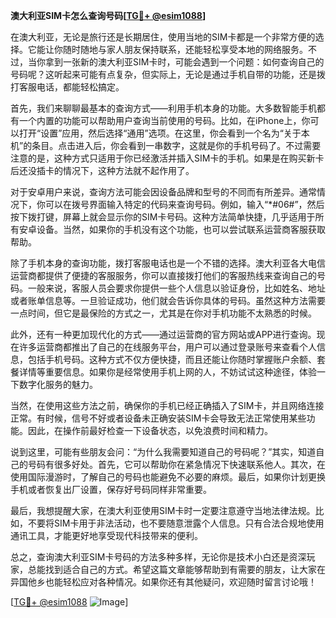 **澳大利亚SIM卡怎么查询号码[[TG💪+ @esim1088](https://t.me/s/esim1088)]**

在澳大利亚，无论是旅行还是长期居住，使用当地的SIM卡都是一个非常方便的选择。它能让你随时随地与家人朋友保持联系，还能轻松享受本地的网络服务。不过，当你拿到一张新的澳大利亚SIM卡时，可能会遇到一个问题：如何查询自己的号码呢？这听起来可能有点复杂，但实际上，无论是通过手机自带的功能，还是拨打客服电话，都能轻松搞定。

首先，我们来聊聊最基本的查询方式——利用手机本身的功能。大多数智能手机都有一个内置的功能可以帮助用户查询当前使用的号码。比如，在iPhone上，你可以打开“设置”应用，然后选择“通用”选项。在这里，你会看到一个名为“关于本机”的条目。点击进入后，你会看到一串数字，这就是你的手机号码了。不过需要注意的是，这种方式只适用于你已经激活并插入SIM卡的手机。如果是在购买新卡后还没插卡的情况下，这种方法就不起作用了。

对于安卓用户来说，查询方法可能会因设备品牌和型号的不同而有所差异。通常情况下，你可以在拨号界面输入特定的代码来查询号码。例如，输入“*#06#”，然后按下拨打键，屏幕上就会显示你的SIM卡号码。这种方法简单快捷，几乎适用于所有安卓设备。当然，如果你的手机没有这个功能，也可以尝试联系运营商客服获取帮助。

除了手机本身的查询功能，拨打客服电话也是一个不错的选择。澳大利亚各大电信运营商都提供了便捷的客服服务，你可以直接拨打他们的客服热线来查询自己的号码。一般来说，客服人员会要求你提供一些个人信息以验证身份，比如姓名、地址或者账单信息等。一旦验证成功，他们就会告诉你具体的号码。虽然这种方法需要一点时间，但它是最保险的方式之一，尤其是在你对手机功能不太熟悉的时候。

此外，还有一种更加现代化的方式——通过运营商的官方网站或APP进行查询。现在许多运营商都推出了自己的在线服务平台，用户可以通过登录账号来查看个人信息，包括手机号码。这种方式不仅方便快捷，而且还能让你随时掌握账户余额、套餐详情等重要信息。如果你是经常使用手机上网的人，不妨试试这种途径，体验一下数字化服务的魅力。

当然，在使用这些方法之前，确保你的手机已经正确插入了SIM卡，并且网络连接正常。有时候，信号不好或者设备未正确安装SIM卡会导致无法正常使用某些功能。因此，在操作前最好检查一下设备状态，以免浪费时间和精力。

说到这里，可能有些朋友会问：“为什么我需要知道自己的号码呢？”其实，知道自己的号码有很多好处。首先，它可以帮助你在紧急情况下快速联系他人。其次，在使用国际漫游时，了解自己的号码也能避免不必要的麻烦。最后，如果你计划更换手机或者恢复出厂设置，保存好号码同样非常重要。

最后，我想提醒大家，在澳大利亚使用SIM卡时一定要注意遵守当地法律法规。比如，不要将SIM卡用于非法活动，也不要随意泄露个人信息。只有合法合规地使用通讯工具，才能更好地享受现代科技带来的便利。

总之，查询澳大利亚SIM卡号码的方法多种多样，无论你是技术小白还是资深玩家，总能找到适合自己的方式。希望这篇文章能够帮助到有需要的朋友，让大家在异国他乡也能轻松应对各种情况。如果你还有其他疑问，欢迎随时留言讨论哦！

[[TG💪+ @esim1088](https://t.me/s/esim1088) ![Image](https://i.postimg.cc/4NQfJmqS/Snipaste-2025-05-13-00-14-12.png)]